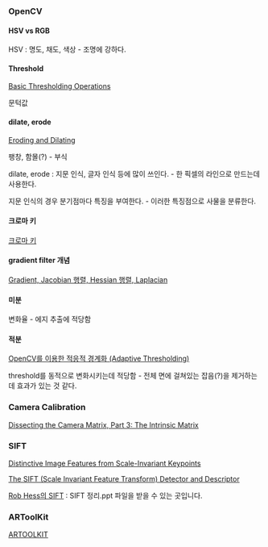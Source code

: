 ### OpenCV

#### HSV vs RGB

HSV : 명도, 채도, 색상 - 조명에 강하다.

#### Threshold

[Basic Thresholding Operations](http://docs.opencv.org/3.0-beta/doc/tutorials/imgproc/threshold/threshold.html)

문턱값
 
#### dilate, erode

[Eroding and Dilating](http://docs.opencv.org/2.4/doc/tutorials/imgproc/erosion_dilatation/erosion_dilatation.html)

팽창, 함몰(?) - 부식

dilate, erode : 지문 인식, 글자 인식 등에 많이 쓰인다. - 한 픽셀의 라인으로 만드는데 사용한다.

지문 인식의 경우 분기점마다 특징을 부여한다. - 이러한 특징점으로 사물을 분류한다.

#### 크로마 키

[크로마 키](https://namu.wiki/w/크로마%20키)

#### gradient filter 개념

[Gradient, Jacobian 행렬, Hessian 행렬, Laplacian](http://darkpgmr.tistory.com/132)

#### 미분

변화율 - 에지 추출에 적당함

#### 적분

[OpenCV를 이용한 적응적 경계화 (Adaptive Thresholding)](http://eehoeskrap.tistory.com/36)

threshold를 동적으로 변화시키는데 적당함 - 전체 면에 걸쳐있는 잡음(?)을 제거하는데 효과가 있는 것 같다. 

### Camera Calibration

[Dissecting the Camera Matrix, Part 3: The Intrinsic Matrix](http://ksimek.github.io/2013/08/13/intrinsic/)

### SIFT

[Distinctive Image Features from Scale-Invariant Keypoints](http://www.cs.ubc.ca/~lowe/papers/ijcv04.pdf)

[The SIFT (Scale Invariant Feature Transform) Detector and Descriptor](https://courses.cs.washington.edu/courses/cse576/06sp/notes/Interest2.pdf)

[Rob Hess의 SIFT](http://www.newtypeunion.com/61) : SIFT 정리.ppt 파일을 받을 수 있는 곳입니다. 

### ARToolKit

[ARTOOLKIT](https://artoolkit.org)
